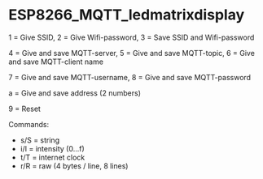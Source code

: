 # ESP8266_MQTT_ledmatrixdisplay


1 = Give SSID, 2 = Give Wifi-password, 3 = Save SSID and Wifi-password

4 = Give and save MQTT-server, 5 = Give and save MQTT-topic, 6 = Give and save MQTT-client name

7 = Give and save MQTT-username, 8 = Give and save MQTT-password

a = Give and save address (2 numbers)

9 = Reset


Commands:
- s/S = string
- i/I = intensity (0...f)
- t/T = internet clock
- r/R = raw (4 bytes / line, 8 lines)
